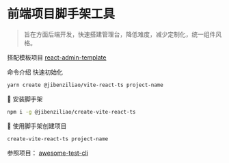 # 前端项目脚手架工具

> 旨在方面后端开发，快速搭建管理台，降低难度，减少定制化，统一组件风格。

搭配模板项目 [react-admin-template](https://github.com/jibenziliao/react-admin-template)

命令介绍
快速初始化
```bash
yarn create @jibenziliao/vite-react-ts project-name
```

🍎 安装脚手架
```bash
npm i -g @jibenziliao/create-vite-react-ts
```

🍏 使用脚手架创建项目

```bash
create-vite-react-ts project-name
```

参照项目： [awesome-test-cli](https://github.com/Walker-Leee/awesome-test-cli)